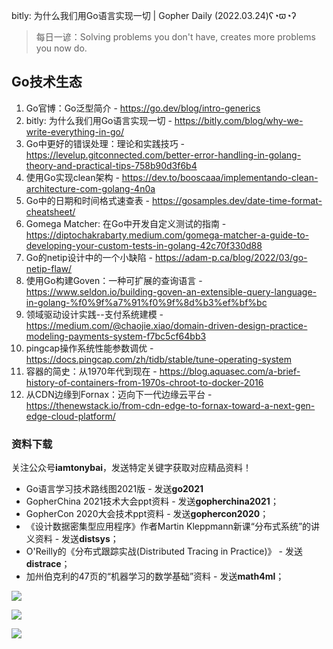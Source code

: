 bitly: 为什么我们用Go语言实现一切 | Gopher Daily (2022.03.24)ʕ◔ϖ◔ʔ

>每日一谚：Solving problems you don't have, creates more problems you now do.

## Go技术生态

1. Go官博：Go泛型简介 - https://go.dev/blog/intro-generics
2. bitly: 为什么我们用Go语言实现一切 - https://bitly.com/blog/why-we-write-everything-in-go/
3. Go中更好的错误处理：理论和实践技巧 - https://levelup.gitconnected.com/better-error-handling-in-golang-theory-and-practical-tips-758b90d3f6b4
4. 使用Go实现clean架构 - https://dev.to/booscaaa/implementando-clean-architecture-com-golang-4n0a
5. Go中的日期和时间格式速查表 - https://gosamples.dev/date-time-format-cheatsheet/
6. Gomega Matcher: 在Go中开发自定义测试的指南 - https://diptochakrabarty.medium.com/gomega-matcher-a-guide-to-developing-your-custom-tests-in-golang-42c70f330d88
7. Go的netip设计中的一个小缺陷 - https://adam-p.ca/blog/2022/03/go-netip-flaw/
8. 使用Go构建Goven：一种可扩展的查询语言 - https://www.seldon.io/building-goven-an-extensible-query-language-in-golang-%f0%9f%a7%91%f0%9f%8d%b3%ef%bf%bc
9. 领域驱动设计实践--支付系统建模 - https://medium.com/@chaojie.xiao/domain-driven-design-practice-modeling-payments-system-f7bc5cf64bb3
10. pingcap操作系统性能参数调优 - https://docs.pingcap.com/zh/tidb/stable/tune-operating-system
11. 容器的简史：从1970年代到现在 - https://blog.aquasec.com/a-brief-history-of-containers-from-1970s-chroot-to-docker-2016
12. 从CDN边缘到Fornax：迈向下一代边缘云平台 - https://thenewstack.io/from-cdn-edge-to-fornax-toward-a-next-gen-edge-cloud-platform/

### 资料下载

关注公众号**iamtonybai**，发送特定关键字获取对应精品资料！

* Go语言学习技术路线图2021版 - 发送**go2021**
* GopherChina 2021技术大会ppt资料 - 发送**gopherchina2021**；
* GopherCon 2020大会技术ppt资料 - 发送**gophercon2020**；
* 《设计数据密集型应用程序》作者Martin Kleppmann新课“分布式系统”的讲义资料 - 发送**distsys**；
* O'Reilly的《分布式跟踪实战(Distributed Tracing in Practice)》 - 发送**distrace**；
* 加州伯克利的47页的“机器学习的数学基础”资料 - 发送**math4ml**；

![](https://mmbiz.qpic.cn/mmbiz_png/cH6WzfQ94mb54jsFJZ3Knmz8obUsf3PBShthmdSw5E01TcYmUReGkj0BWpxHak1HlnlzHvLmKax53YSGr7aNlA/0?wx_fmt=png)

![](https://mmbiz.qpic.cn/mmbiz_png/cH6WzfQ94mZsOgPXTXZgWiaE03ib9r9WFJXC6xJCA5Y6VSesOZqlGxYfODibvR7UPGxiaM7SZZNQZkRtggPXEfBdwQ/0?wx_fmt=png)

![](https://mmbiz.qpic.cn/mmbiz_png/cH6WzfQ94mb54jsFJZ3Knmz8obUsf3PBrSoqeMvoWCticN2cpU64fJ0FYQdXJhP7ia7WRh8628uOAsQYeE2NibRRw/0?wx_fmt=png)

